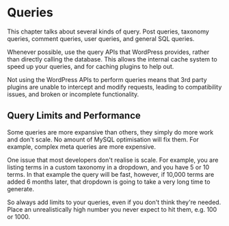# Queries

This chapter talks about several kinds of query. Post queries, taxonomy queries, comment queries, user queries, and general SQL queries.

Whenever possible, use the query APIs that WordPress provides, rather than directly calling the database. This allows the internal cache system to speed up your queries, and for caching plugins to help out.

Not using the WordPress APIs to perform queries means that 3rd party plugins are unable to intercept and modify requests, leading to compatibility issues, and broken or incomplete functionality.

## Query Limits and Performance

Some queries are more expansive than others, they simply do more work and don't scale. No amount of MySQL optimisation will fix them. For example, complex meta queries are more expensive.

One issue that most developers don't realise is scale. For example, you are listing terms in a custom taxonomy in a dropdown, and you have 5 or 10 terms. In that example the query will be fast, however, if 10,000 terms are added 6 months later, that dropdown is going to take a very long time to generate.

So always add limits to your queries, even if you don't think they're needed. Place an unrealistically high number you never expect to hit them, e.g. 100 or 1000.

